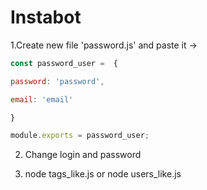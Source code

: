 # Instabot

1.Create new file 'password.js' and paste it -> 

``` js
const password_user =  {

password: 'password',

email: 'email'

}

module.exports = password_user;
```

2. Change login and password 

3. node tags_like.js or node users_like.js
